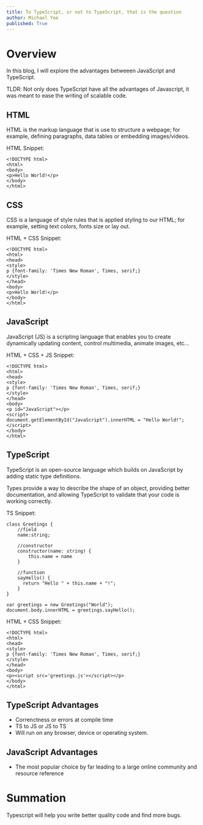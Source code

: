 ```yaml
---
title: To TypeScript, or not to TypeScript, that is the question
author: Michael Yee
published: True
---
```



# Overview

In this blog, I will explore the advantages betweeen JavaScript and TypeScript.

TLDR: Not only does TypeScript have all the advantages of Javascript, it was meant to ease the writing of scalable code.

## HTML

HTML is the markup language that is use to structure a webpage; for example, defining paragraphs, data tables or embedding images/videos.

HTML Snippet:

```
<!DOCTYPE html>
<html>
<body>
<p>Hello World!</p>
</body>
</html>
```

## CSS 

CSS is a language of style rules that is applied styling to our HTML; for example, setting text colors, fonts size or lay out.

HTML + CSS Snippet:

```
<!DOCTYPE html>
<html>
<head>
<style>
p {font-family: 'Times New Roman', Times, serif;}
</style>
</head>
<body>
<p>Hello World!</p>
</body>
</html>
```

## JavaScript

JavaScript (JS) is a scripting language that enables you to create dynamically updating content, control multimedia, animate images, etc...

HTML + CSS + JS Snippet:

```
<!DOCTYPE html>
<html>
<head>
<style>
p {font-family: 'Times New Roman', Times, serif;}
</style>
</head>
<body>
<p id="JavaScript"></p>
<script>
document.getElementById("JavaScript").innerHTML = "Hello World!";
</script>
</body>
</html>
```

## TypeScript

TypeScript is an open-source language which builds on JavaScript by adding static type definitions.

Types provide a way to describe the shape of an object, providing better documentation, and allowing TypeScript to validate that your code is working correctly.

TS Snippet:

```
class Greetings {
    //field 
    name:string; 

    //constructor 
    constructor(name: string) { 
        this.name = name 
    } 

    //function 
    sayHello() { 
      return "Hello " + this.name + "!";
    } 
}

var greetings = new Greetings("World");
document.body.innerHTML = greetings.sayHello();
```

HTML + CSS Snippet:

```
<!DOCTYPE html>
<html>
<head>
<style>
p {font-family: 'Times New Roman', Times, serif;}
</style>
</head>
<body>
<p><script src='greetings.js'></script></p>
</body>
</html>
```

## TypeScript Advantages 

* Correnctness or errors at compile time
* TS to JS or JS to TS
* Will run on any browser, device or operating system.

## JavaScript Advantages

* The most popular choice by far leading to a large online community and resource reference

# Summation

Typescript will help you write better quality code and find more bugs.
